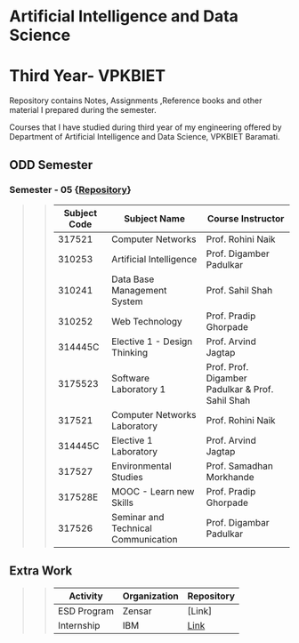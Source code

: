 # Artificial Intelligence and Data Science
# Third Year- VPKBIET


Repository contains Notes, Assignments ,Reference books and other material I prepared during the semester.  

Courses that I have studied during third year of my engineering offered by Department of Artificial Intelligence and Data Science, VPKBIET Baramati.

## ODD Semester

### Semester - 05  {[Repository](https://github.com/yashraj9011/AIDS-Third-Year.git)}
>> Subject Code | Subject Name | Course Instructor
>> --- | --- | ---
>> 317521 | Computer Networks | Prof. Rohini Naik
>> 310253 | Artificial Intelligence | Prof. Digamber Padulkar
>> 310241 | Data Base Management System | Prof. Sahil Shah
>> 310252 | Web Technology | Prof. Pradip Ghorpade
>> 314445C | Elective 1 - Design Thinking | Prof. Arvind Jagtap
>> 3175523 | Software Laboratory 1 | Prof. Prof. Digamber Padulkar &  Prof. Sahil Shah
>> 317521| Computer Networks Laboratory | Prof. Rohini Naik
>> 314445C | Elective 1 Laboratory | Prof. Arvind Jagtap
>> 317527 | Environmental Studies | Prof. Samadhan Morkhande
>> 317528E | MOOC - Learn new Skills | Prof. Pradip Ghorpade
>> 317526| Seminar and Technical Communication | Prof. Digambar Padulkar





## Extra Work
>>   Activity  | Organization  | Repository
>>   --- | --- | ---
>>    ESD Program  | Zensar  | [Link]
>>    Internship  | IBM  | [Link](https://github.com/yashraj9011/IBM-Internship--TEAM-AI16-ENIGMA-.git)
>>    
